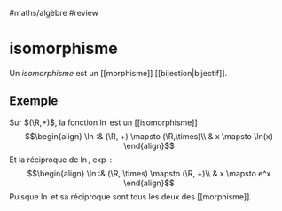 #maths/algèbre #review 
# isomorphisme
Un _isomorphisme_ est un [[morphisme]] [[bijection|bijectif]].

## Exemple
Sur $(\R,+)$, la fonction $\ln$ est un [[isomorphisme]]
$$\begin{align}
\ln :& (\R, +) \mapsto (\R,\times)\\
     & x \mapsto \ln(x)
\end{align}$$
Et la réciproque de $\ln$, $\exp$ :
$$\begin{align}
\ln :& (\R, \times) \mapsto (\R, +)\\
     & x \mapsto e^x
\end{align}$$
Puisque $\ln$ et sa réciproque sont tous les deux des [[morphisme]].

